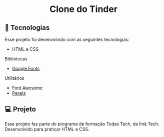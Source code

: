 <h1 align="center"> Clone do Tinder </h1>

## 🚀 Tecnologias

Esse projeto foi desenvolvido com as seguintes tecnologias:

- HTML e CSS


Bibliotecas

- [Google Fonts](https://fonts.google.com/)

Utilitários

- [Font Awesome](https://fontawesome.com/)
- [Pexels](https://www.pexels.com/pt-br/)

## 💻 Projeto

Esse projeto faz parte do programa de formação Todas Tech, da Ímã Tech. Desenvolvido para praticar HTML e CSS.
